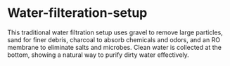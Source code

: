 # Water-filteration-setup
This traditional water filtration setup uses gravel to remove large particles, sand for finer debris, charcoal to absorb chemicals and odors, and an RO membrane to eliminate salts and microbes. Clean water is collected at the bottom, showing a natural way to purify dirty water effectively.
